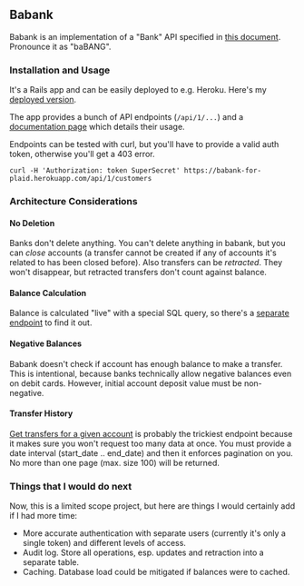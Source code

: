 ## Babank

Babank is an implementation of a "Bank" API specified in [this document](https://github.com/be9/babank/blob/master/build_a_bank.md).
Pronounce it as "baBANG".

### Installation and Usage

It's a Rails app and can be easily deployed to e.g. Heroku. Here's my [deployed version](https://babank-for-plaid.herokuapp.com/).

The app provides a bunch of API endpoints (`/api/1/...`) and a [documentation page](https://babank-for-plaid.herokuapp.com/apipie) which details their usage.

Endpoints can be tested with curl, but you'll have to provide a valid auth token,
otherwise you'll get a 403 error.

    curl -H 'Authorization: token SuperSecret' https://babank-for-plaid.herokuapp.com/api/1/customers

### Architecture Considerations

#### No Deletion

Banks don't delete anything. You can't delete anything in babank, but you can *close* accounts (a transfer cannot be created if any of accounts it's related to has been closed before). Also transfers can be *retracted*. They won't disappear, but retracted transfers don't count against balance.

#### Balance Calculation

Balance is calculated "live" with a special SQL query, so there's a [separate endpoint](https://babank-for-plaid.herokuapp.com/apipie/1/accounts/show.html) to find it out.

#### Negative Balances

Babank doesn't check if account has enough balance to make a transfer. This is intentional, because banks technically allow negative balances even on debit cards. However, initial account deposit value must be non-negative. 

#### Transfer History

[Get transfers for a given account](https://babank-for-plaid.herokuapp.com/apipie/1/transfers/index.html) is probably the trickiest endpoint because it makes sure you won't request too many data at once. You must provide a date interval (start_date .. end_date) and then it enforces pagination on you. No more than one page (max. size 100) will be returned.

### Things that I would do next

Now, this is a limited scope project, but here are things I would certainly add if I had more time:

* More accurate authentication with separate users (currently it's only a single token) and different levels of access.
* Audit log. Store all operations, esp. updates and retraction into a separate table.
* Caching. Database load could be mitigated if balances were to cached.
